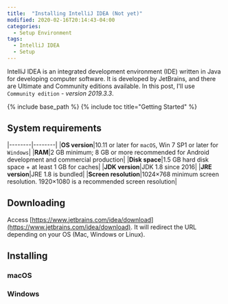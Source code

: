 ```yaml
---
title:  "Installing IntelliJ IDEA (Not yet)"
modified: 2020-02-16T20:14:43-04:00
categories: 
  - Setup Environment
tags:
  - IntelliJ IDEA
  - Setup
---
```


IntelliJ IDEA is an integrated development environment (IDE) written in Java for developing computer software. It is developed by JetBrains, and there are Ultimate and Community editions available. In this post, I'll use `Community edition` - *version 2019.3.3*.

{% include base_path %}
{% include toc title="Getting Started" %}

## System requirements

|--------|--------|
|**OS version**|10.11 or later for `macOS`, Win 7 SP1 or later for `Windows`|
|**RAM**|2 GB minimum; 8 GB or more recommended for Android development and commercial production|
|**Disk space**|1.5 GB hard disk space + at least 1 GB for caches|
|**JDK version**|JDK 1.8 since 2016|
|**JRE version**|JRE 1.8 is bundled|
|**Screen resolution**|1024×768 minimum screen resolution. 1920×1080 is a recommended screen resolution|

## Downloading
Access [https://www.jetbrains.com/idea/download](https://www.jetbrains.com/idea/download).
It will redirect the URL depending on your OS (Mac, Windows or Linux).

## Installing
### macOS
### Windows

<!-- <figure class="half">
	<a href="{{ site.baseurl }}/images/ngoanh2n.jpg"><img src="{{ site.baseurl }}/images/ngoanh2n.jpg"></a>
	<a href="{{ site.baseurl }}/images/ngoanh2n.jpg"><img src="{{ site.baseurl }}/images/ngoanh2n.jpg"></a>
	<figcaption>Two images.</figcaption>
</figure>

![My helpful screenshot]({{ site.baseurl }}/images/ngoanh2n.jpg) -->
